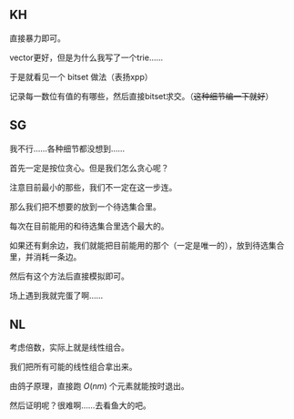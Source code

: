 ## KH
直接暴力即可。

vector更好，但是为什么我写了一个trie……

于是就看见一个 bitset 做法（表扬xpp）

记录每一数位有值的有哪些，然后直接bitset求交。（~~这种细节编一下就好~~）

## SG
我不行……各种细节都没想到……

首先一定是按位贪心。但是我们怎么贪心呢？

注意目前最小的那些，我们不一定在这一步连。

那么我们把不想要的放到一个待选集合里。

每次在目前能用的和待选集合里选个最大的。

如果还有剩余边，我们就能把目前能用的那个（一定是唯一的），放到待选集合里，并消耗一条边。

然后有这个方法后直接模拟即可。

场上遇到我就完蛋了啊……

## NL
考虑倍数，实际上就是线性组合。

我们把所有可能的线性组合拿出来。

由鸽子原理，直接跑 $O(nm)$ 个元素就能按时退出。

然后证明呢？很难啊……去看鱼大的吧。
